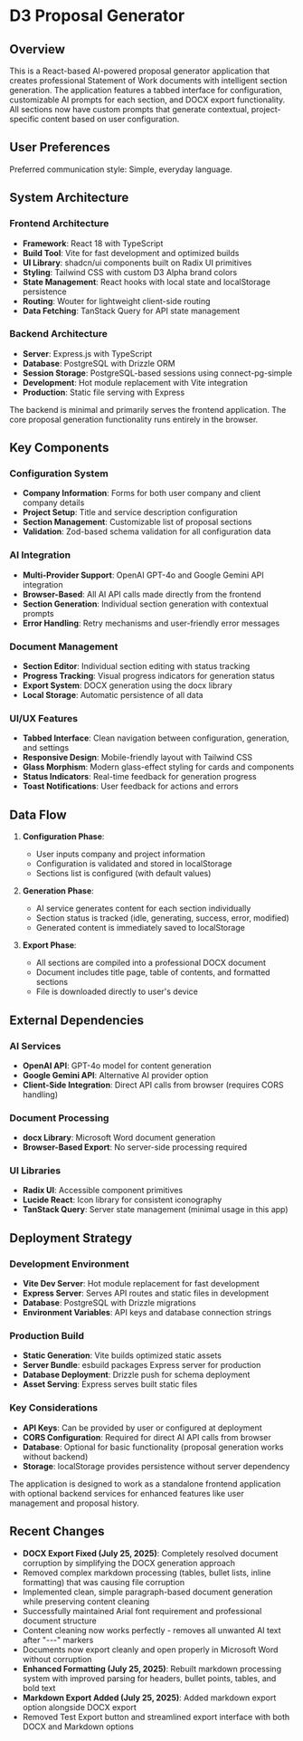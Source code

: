 # D3 Proposal Generator

## Overview

This is a React-based AI-powered proposal generator application that creates professional Statement of Work documents with intelligent section generation. The application features a tabbed interface for configuration, customizable AI prompts for each section, and DOCX export functionality. All sections now have custom prompts that generate contextual, project-specific content based on user configuration.

## User Preferences

Preferred communication style: Simple, everyday language.

## System Architecture

### Frontend Architecture
- **Framework**: React 18 with TypeScript
- **Build Tool**: Vite for fast development and optimized builds
- **UI Library**: shadcn/ui components built on Radix UI primitives
- **Styling**: Tailwind CSS with custom D3 Alpha brand colors
- **State Management**: React hooks with local state and localStorage persistence
- **Routing**: Wouter for lightweight client-side routing
- **Data Fetching**: TanStack Query for API state management

### Backend Architecture
- **Server**: Express.js with TypeScript
- **Database**: PostgreSQL with Drizzle ORM
- **Session Storage**: PostgreSQL-based sessions using connect-pg-simple
- **Development**: Hot module replacement with Vite integration
- **Production**: Static file serving with Express

The backend is minimal and primarily serves the frontend application. The core proposal generation functionality runs entirely in the browser.

## Key Components

### Configuration System
- **Company Information**: Forms for both user company and client company details
- **Project Setup**: Title and service description configuration
- **Section Management**: Customizable list of proposal sections
- **Validation**: Zod-based schema validation for all configuration data

### AI Integration
- **Multi-Provider Support**: OpenAI GPT-4o and Google Gemini API integration
- **Browser-Based**: All AI API calls made directly from the frontend
- **Section Generation**: Individual section generation with contextual prompts
- **Error Handling**: Retry mechanisms and user-friendly error messages

### Document Management
- **Section Editor**: Individual section editing with status tracking
- **Progress Tracking**: Visual progress indicators for generation status
- **Export System**: DOCX generation using the docx library
- **Local Storage**: Automatic persistence of all data

### UI/UX Features
- **Tabbed Interface**: Clean navigation between configuration, generation, and settings
- **Responsive Design**: Mobile-friendly layout with Tailwind CSS
- **Glass Morphism**: Modern glass-effect styling for cards and components
- **Status Indicators**: Real-time feedback for generation progress
- **Toast Notifications**: User feedback for actions and errors

## Data Flow

1. **Configuration Phase**:
   - User inputs company and project information
   - Configuration is validated and stored in localStorage
   - Sections list is configured (with default values)

2. **Generation Phase**:
   - AI service generates content for each section individually
   - Section status is tracked (idle, generating, success, error, modified)
   - Generated content is immediately saved to localStorage

3. **Export Phase**:
   - All sections are compiled into a professional DOCX document
   - Document includes title page, table of contents, and formatted sections
   - File is downloaded directly to user's device

## External Dependencies

### AI Services
- **OpenAI API**: GPT-4o model for content generation
- **Google Gemini API**: Alternative AI provider option
- **Client-Side Integration**: Direct API calls from browser (requires CORS handling)

### Document Processing
- **docx Library**: Microsoft Word document generation
- **Browser-Based Export**: No server-side processing required

### UI Libraries
- **Radix UI**: Accessible component primitives
- **Lucide React**: Icon library for consistent iconography
- **TanStack Query**: Server state management (minimal usage in this app)

## Deployment Strategy

### Development Environment
- **Vite Dev Server**: Hot module replacement for fast development
- **Express Server**: Serves API routes and static files in development
- **Database**: PostgreSQL with Drizzle migrations
- **Environment Variables**: API keys and database connection strings

### Production Build
- **Static Generation**: Vite builds optimized static assets
- **Server Bundle**: esbuild packages Express server for production
- **Database Deployment**: Drizzle push for schema deployment
- **Asset Serving**: Express serves built static files

### Key Considerations
- **API Keys**: Can be provided by user or configured at deployment
- **CORS Configuration**: Required for direct AI API calls from browser
- **Database**: Optional for basic functionality (proposal generation works without backend)
- **Storage**: localStorage provides persistence without server dependency

The application is designed to work as a standalone frontend application with optional backend services for enhanced features like user management and proposal history.

## Recent Changes

- **DOCX Export Fixed (July 25, 2025)**: Completely resolved document corruption by simplifying the DOCX generation approach
- Removed complex markdown processing (tables, bullet lists, inline formatting) that was causing file corruption
- Implemented clean, simple paragraph-based document generation while preserving content cleaning
- Successfully maintained Arial font requirement and professional document structure
- Content cleaning now works perfectly - removes all unwanted AI text after "---" markers
- Documents now export cleanly and open properly in Microsoft Word without corruption
- **Enhanced Formatting (July 25, 2025)**: Rebuilt markdown processing system with improved parsing for headers, bullet points, tables, and bold text
- **Markdown Export Added (July 25, 2025)**: Added markdown export option alongside DOCX export
- Removed Test Export button and streamlined export interface with both DOCX and Markdown options